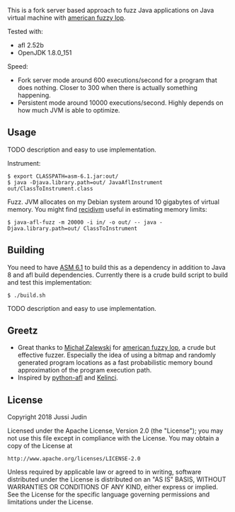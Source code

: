This is a fork server based approach to fuzz Java applications on Java
virtual machine with [american fuzzy lop](http://lcamtuf.coredump.cx/afl/).

Tested with:

* afl 2.52b
* OpenJDK 1.8.0_151

Speed:

* Fork server mode around 600 executions/second for a program that
  does nothing. Closer to 300 when there is actually something
  happening.
* Persistent mode around 10000 executions/second. Highly depends on
  how much JVM is able to optimize.

## Usage

TODO description and easy to use implementation.

Instrument:

```
$ export CLASSPATH=asm-6.1.jar:out/
$ java -Djava.library.path=out/ JavaAflInstrument out/ClassToInstrument.class
```

Fuzz. JVM allocates on my Debian system around 10 gigabytes of virtual
memory. You might find [recidivm](http://jwilk.net/software/recidivm)
useful in estimating memory limits:

```
$ java-afl-fuzz -m 20000 -i in/ -o out/ -- java -Djava.library.path=out/ ClassToInstrument
```

## Building

You need to have [ASM 6.1](http://asm.ow2.org/) to build this as a
dependency in addition to Java 8 and afl build dependencies. Currently
there is a crude build script to build and test this implementation:

```
$ ./build.sh
```

TODO description and easy to use implementation.

## Greetz

* Great thanks to [Michał Zalewski](http://lcamtuf.coredump.cx/) for
  [american fuzzy lop](http://lcamtuf.coredump.cx/afl), a crude but
  effective fuzzer. Especially the idea of using a bitmap and randomly
  generated program locations as a fast probabilistic memory bound
  approximation of the program execution path.
* Inspired by [python-afl](http://jwilk.net/software/python-afl) and
  [Kelinci](https://github.com/isstac/kelinci).

## License

Copyright 2018  Jussi Judin

Licensed under the Apache License, Version 2.0 (the "License");
you may not use this file except in compliance with the License.
You may obtain a copy of the License at

    http://www.apache.org/licenses/LICENSE-2.0

Unless required by applicable law or agreed to in writing, software
distributed under the License is distributed on an "AS IS" BASIS,
WITHOUT WARRANTIES OR CONDITIONS OF ANY KIND, either express or implied.
See the License for the specific language governing permissions and
limitations under the License.

